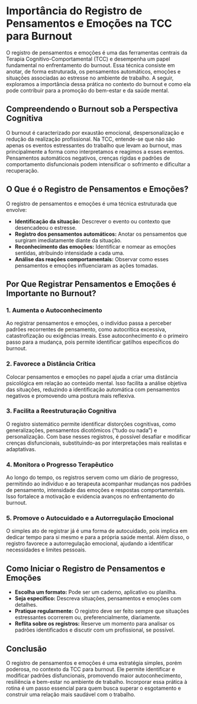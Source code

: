 # Importância do Registro de Pensamentos e Emoções na TCC para Burnout

O registro de pensamentos e emoções é uma das ferramentas centrais da Terapia Cognitivo-Comportamental (TCC) e desempenha um papel fundamental no enfrentamento do burnout. Essa técnica consiste em anotar, de forma estruturada, os pensamentos automáticos, emoções e situações associadas ao estresse no ambiente de trabalho. A seguir, exploramos a importância dessa prática no contexto do burnout e como ela pode contribuir para a promoção do bem-estar e da saúde mental.

## Compreendendo o Burnout sob a Perspectiva Cognitiva

O burnout é caracterizado por exaustão emocional, despersonalização e redução da realização profissional. Na TCC, entende-se que não são apenas os eventos estressantes do trabalho que levam ao burnout, mas principalmente a forma como interpretamos e reagimos a esses eventos. Pensamentos automáticos negativos, crenças rígidas e padrões de comportamento disfuncionais podem intensificar o sofrimento e dificultar a recuperação.

## O Que é o Registro de Pensamentos e Emoções?

O registro de pensamentos e emoções é uma técnica estruturada que envolve:

- **Identificação da situação:** Descrever o evento ou contexto que desencadeou o estresse.
- **Registro dos pensamentos automáticos:** Anotar os pensamentos que surgiram imediatamente diante da situação.
- **Reconhecimento das emoções:** Identificar e nomear as emoções sentidas, atribuindo intensidade a cada uma.
- **Análise das reações comportamentais:** Observar como esses pensamentos e emoções influenciaram as ações tomadas.

## Por Que Registrar Pensamentos e Emoções é Importante no Burnout?

### 1. **Aumenta o Autoconhecimento**

Ao registrar pensamentos e emoções, o indivíduo passa a perceber padrões recorrentes de pensamento, como autocrítica excessiva, catastrofização ou exigências irreais. Esse autoconhecimento é o primeiro passo para a mudança, pois permite identificar gatilhos específicos do burnout.

### 2. **Favorece a Distância Crítica**

Colocar pensamentos e emoções no papel ajuda a criar uma distância psicológica em relação ao conteúdo mental. Isso facilita a análise objetiva das situações, reduzindo a identificação automática com pensamentos negativos e promovendo uma postura mais reflexiva.

### 3. **Facilita a Reestruturação Cognitiva**

O registro sistemático permite identificar distorções cognitivas, como generalizações, pensamentos dicotômicos (“tudo ou nada”) e personalização. Com base nesses registros, é possível desafiar e modificar crenças disfuncionais, substituindo-as por interpretações mais realistas e adaptativas.

### 4. **Monitora o Progresso Terapêutico**

Ao longo do tempo, os registros servem como um diário de progresso, permitindo ao indivíduo e ao terapeuta acompanhar mudanças nos padrões de pensamento, intensidade das emoções e respostas comportamentais. Isso fortalece a motivação e evidencia avanços no enfrentamento do burnout.

### 5. **Promove o Autocuidado e a Autorregulação Emocional**

O simples ato de registrar já é uma forma de autocuidado, pois implica em dedicar tempo para si mesmo e para a própria saúde mental. Além disso, o registro favorece a autorregulação emocional, ajudando a identificar necessidades e limites pessoais.

## Como Iniciar o Registro de Pensamentos e Emoções

- **Escolha um formato:** Pode ser um caderno, aplicativo ou planilha.
- **Seja específico:** Descreva situações, pensamentos e emoções com detalhes.
- **Pratique regularmente:** O registro deve ser feito sempre que situações estressantes ocorrerem ou, preferencialmente, diariamente.
- **Reflita sobre os registros:** Reserve um momento para analisar os padrões identificados e discutir com um profissional, se possível.

## Conclusão

O registro de pensamentos e emoções é uma estratégia simples, porém poderosa, no contexto da TCC para burnout. Ele permite identificar e modificar padrões disfuncionais, promovendo maior autoconhecimento, resiliência e bem-estar no ambiente de trabalho. Incorporar essa prática à rotina é um passo essencial para quem busca superar o esgotamento e construir uma relação mais saudável com o trabalho.